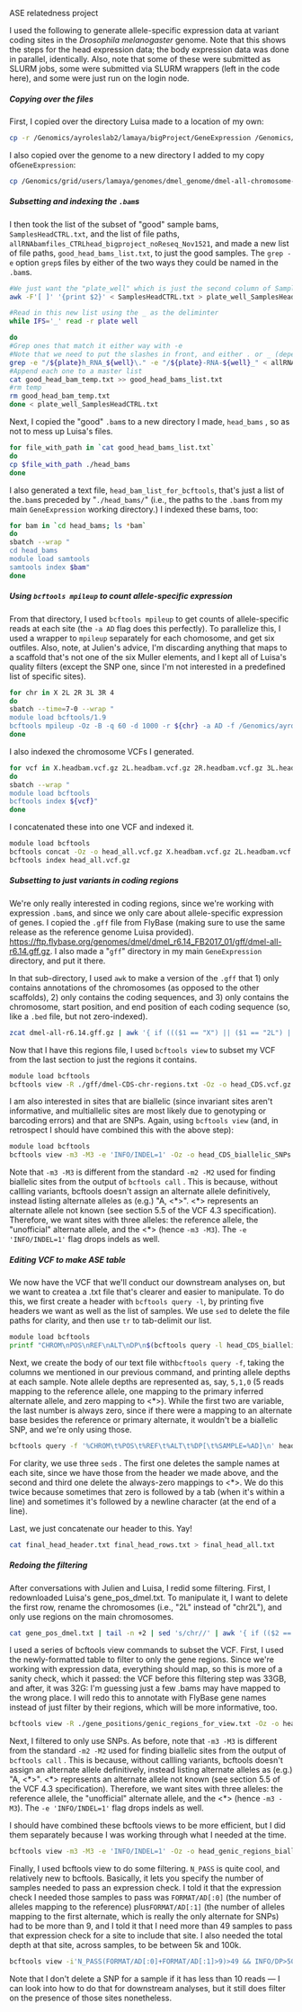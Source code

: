 ASE relatedness project

I used the following to generate allele-specific expression data at variant coding sites in the *Drosophila melanogaster* genome. Note that this shows the steps for the head expression data; the body expression data was done in parallel, identically. Also, note that some of these were submitted as SLURM jobs, some were submitted via SLURM wrappers (left in the code here), and some were just run on the login node.

##### Copying over the files

First, I copied over the directory Luisa made to a location of my own:

```bash
cp -r /Genomics/ayroleslab2/lamaya/bigProject/GeneExpression /Genomics/ayroleslab2/emmanuel/relatedness_ase
```

I also copied over the genome to a new directory I added to my copy of`GeneExpression`:

```bash
cp /Genomics/grid/users/lamaya/genomes/dmel_genome/dmel-all-chromosome-r6.14.fa /Genomics/ayroleslab2/emmanuel/relatedness_ase/GeneExpression/genome
```

##### Subsetting and indexing the `.bam`s

I then took the list of the subset of "good" sample bams, `SamplesHeadCTRL.txt`, and the list of file paths, `allRNAbamfiles_CTRLhead_bigproject_noReseq_Nov1521`, and made a new list of file paths, `good_head_bams_list.txt`, to just the good samples. The `grep -e` option `grep`s files by either of the two ways they could be named in the `.bam`s.

```bash
#We just want the "plate_well" which is just the second column of SamplesHeadCTRL.txt
awk -F'[ ]' '{print $2}' < SamplesHeadCTRL.txt > plate_well_SamplesHeadCTRL.txt

#Read in this new list using the _ as the deliminter
while IFS='_' read -r plate well

do
#Grep ones that match it either way with -e
#Note that we need to put the slashes in front, and either . or _ (depending on the pattern) after
grep -e "/${plate}h_RNA_${well}\." -e "/${plate}-RNA-${well}_" < allRNAbamfiles_CTRLhead_bigproject_noReseq_Nov1521 > good_head_bam_temp.txt
#Append each one to a master list
cat good_head_bam_temp.txt >> good_head_bams_list.txt
#rm temp
rm good_head_bam_temp.txt
done < plate_well_SamplesHeadCTRL.txt
```

Next, I copied the "good" `.bam`s to a new directory I made, `head_bams` , so as not to mess up Luisa's files.

```bash
for file_with_path in `cat good_head_bams_list.txt`
do
cp $file_with_path ./head_bams
done
```

I also generated a text file, `head_bam_list_for_bcftools`, that's just a list of the`.bam`s  preceded by "`./head_bams/`" (i.e., the paths to the `.bam`s from my main `GeneExpression` working directory.) I indexed these bams, too:

``` bash
for bam in `cd head_bams; ls *bam`
do
sbatch --wrap "
cd head_bams
module load samtools
samtools index $bam"
done
```

##### Using `bcftools mpileup` to count allele-specific expression

From that directory, I used `bcftools mpileup` to get counts of allele-specific reads at each site (the `-a AD` flag does this perfectly). To parallelize this, I used a wrapper to `mpileup` separately for each chomosome, and get six outfiles. Also, note, at Julien's advice, I'm discarding anything that maps to a scaffold that's not one of the six Muller elements, and I kept all of Luisa's quality filters (except the SNP one, since I'm not interested in a predefined list of specific sites).

```bash
for chr in X 2L 2R 3L 3R 4
do
sbatch --time=7-0 --wrap "
module load bcftools/1.9
bcftools mpileup -Oz -B -q 60 -d 1000 -r ${chr} -a AD -f /Genomics/ayroleslab2/emmanuel/relatedness_ase/GeneExpression/genome/dmel-all-chromosome-r6.14.fa -b head_bam_list_for_bcftools -o ${chr}.headbam.vcf.gz"
done
```

I also indexed the chromosome VCFs I generated.

```bash
for vcf in X.headbam.vcf.gz 2L.headbam.vcf.gz 2R.headbam.vcf.gz 3L.headbam.vcf.gz 3R.headbam.vcf.gz 4.headbam.vcf.gz
do
sbatch --wrap "
module load bcftools
bcftools index ${vcf}"
done
```

I concatenated these into one VCF and indexed it.

```bash
module load bcftools
bcftools concat -Oz -o head_all.vcf.gz X.headbam.vcf.gz 2L.headbam.vcf.gz 2R.headbam.vcf.gz 3L.headbam.vcf.gz 3R.headbam.vcf.gz 4.headbam.vcf.gz
bcftools index head_all.vcf.gz
```

##### Subsetting to just variants in coding regions

We're only really interested in coding regions, since we're working with expression `.bam`s, and since we only care about allele-specific expression of genes. I copied the `.gff` file from FlyBase (making sure to use the same release as the reference genome Luisa provided). https://ftp.flybase.org/genomes/dmel/dmel_r6.14_FB2017_01/gff/dmel-all-r6.14.gff.gz. I also made a "`gff`" directory in my main `GeneExpression ` directory, and put it there.

In that sub-directory, I used `awk` to make a version of the `.gff` that 1) only contains annotations of the chromosomes (as opposed to the other scaffolds), 2) only contains the coding sequences, and 3) only contains the chromosome, start position, and end position of each coding sequence (so, like a `.bed` file, but not zero-indexed).

```bash
zcat dmel-all-r6.14.gff.gz | awk '{ if ((($1 == "X") || ($1 == "2L") || ($1 == "2R") || ($1 == "3L") || ($1 == "3R") || ($1 == "4")) && ($3 == "CDS")) { print $1 "\t" $4 "\t" $5} }' > dmel-CDS-chr-regions.txt
```

Now that I have this regions file, I used `bcftools view` to subset my VCF from the last section to just the regions it contains.

```bash
module load bcftools
bcftools view -R ./gff/dmel-CDS-chr-regions.txt -Oz -o head_CDS.vcf.gz head_all.vcf.gz
```

I am also interested in sites that are biallelic (since invariant sites aren't informative, and multiallelic sites are most likely due to genotyping or barcoding errors) and that are SNPs. Again, using `bcftools view` (and, in retrospect I should have combined this with the above step):

```bash
module load bcftools
bcftools view -m3 -M3 -e 'INFO/INDEL=1' -Oz -o head_CDS_biallelic_SNPs.vcf.gz head_CDS.vcf.gz
```

Note that `-m3 -M3` is different from the standard `-m2 -M2` used for finding biallelic sites from the output of `bcftools call` . This is because, without callling variants, bcftools doesn't assign an alternate allele definitively, instead listing alternate alleles as (e.g.) "A, <\*>". <\*> represents an alternate allele not known (see section 5.5 of the VCF 4.3 specification). Therefore, we want sites with three alleles: the reference allele, the "unofficial" alternate allele, and the <\*> (hence `-m3 -M3`). The `-e 'INFO/INDEL=1'` flag drops indels as well.

##### Editing VCF to make ASE table

We now have the VCF that we'll conduct our downstream analyses on, but we want to createa a .txt file that's clearer and easier to manipulate. To do this, we first create a header with `bcftools query -l`, by printing five headers we want as well as the list of samples. We use `sed` to delete the file paths for clarity, and then use `tr` to tab-delimit our list. 

```bash
module load bcftools
printf "CHROM\nPOS\nREF\nALT\nDP\n$(bcftools query -l head_CDS_biallelic_SNPs.vcf.gz | sed s'|\./head_bams/||')" | tr "\n" "\t" > final_head_header.txt
```

Next, we create the body of our text file with`bcftools query -f`, taking the columns we mentioned in our previous command, and printing allele depths at each sample. Note allele depths are represented as, say, `5,1,0` (5 reads mapping to the reference allele, one mapping to the primary inferred alternate allele, and zero mapping to <*>). While the first two are variable, the last number is always zero, since if there were a mapping to an alternate base besides the reference or primary alternate, it wouldn't be a biallelic SNP, and we're only using those.

```bash
bcftools query -f '%CHROM\t%POS\t%REF\t%ALT\t%DP[\t%SAMPLE=%AD]\n' head_CDS_biallelic_SNPs.vcf.gz | sed 's|\./head_bams/[^=]*=||g' | sed 's|,0\t|\t|g' | sed 's|,0\n|\n|g' > final_head_rows.txt
```

For clarity, we use three `sed`s . The first one deletes the sample names at each site, since we have those from the header we made above, and the second and third one delete the always-zero mappings to <*>. We do this twice because sometimes that zero is followed by a tab (when it's within a line) and sometimes it's followed by a newline character (at the end of a line).

Last, we just concatenate our header to this. Yay!

```bash
cat final_head_header.txt final_head_rows.txt > final_head_all.txt
```

##### Redoing the filtering

After conversations with Julien and Luisa, I redid some filtering. First, I redownloaded Luisa's gene_pos_dmel.txt. To manipulate it, I want to delete the first row, rename the chromosomes (i.e., "2L" instead of "chr2L"), and only use regions on the main chromosomes.

```bash
cat gene_pos_dmel.txt | tail -n +2 | sed 's/chr//' | awk '{ if (($2 == "X") || ($2 == "2L") || ($2 == "2R") || ($2 == "3L") || ($2 == "3R") || ($2 == "4")) {print $2 "\t" $3 "\t" $4}}' > formatted_gene_pos_dmel.txt
```

I used a series of bcftools view commands to subset the VCF. First, I used the newly-formatted table to filter to only the gene regions. Since we're working with expression data, everything should map, so this is more of a sanity check, which it passed: the VCF before this filtering step was 33GB, and after, it was 32G: I'm guessing just a few .bams may have mapped to the wrong place. I will redo this to annotate with FlyBase gene names instead of just filter by their regions, which will be more informative, too.

```bash
bcftools view -R ./gene_positions/genic_regions_for_view.txt -Oz -o head_genic_regions.vcf.gz head_all.vcf.gz
```

Next, I filtered to only use SNPs. As before, note that `-m3 -M3` is different from the standard `-m2 -M2` used for finding biallelic sites from the output of `bcftools call` . This is because, without callling variants, bcftools doesn't assign an alternate allele definitively, instead listing alternate alleles as (e.g.) "A, <\*>". <\*> represents an alternate allele not known (see section 5.5 of the VCF 4.3 specification). Therefore, we want sites with three alleles: the reference allele, the "unofficial" alternate allele, and the <\*> (hence `-m3 -M3`). The `-e 'INFO/INDEL=1'` flag drops indels as well.

I should have combined these bcftools views to be more efficient, but I did them separately because I was working through what I needed at the time.

```bash
bcftools view -m3 -M3 -e 'INFO/INDEL=1' -Oz -o head_genic_regions_biallelic_SNPs.vcf.gz head_genic_regions.vcf.gz
```

Finally, I used bcftools view to do some filtering. `N_PASS` is quite cool, and relatively new to bcftools. Basically, it lets you specify the number of samples needed to pass an expression check. I told it that the expression check I needed those samples to pass was `FORMAT/AD[:0]` (the number of alleles mapping to the reference) plus`FORMAT/AD[:1]` (the number of alleles mapping to the first alternate, which is really the only alternate for SNPs) had to be more than 9, and I told it that I need more than 49 samples to pass that expression check for a site to include that site. I also needed the total depth at that site, across samples, to be between 5k and 100k.

```bash
bcftools view -i'N_PASS(FORMAT/AD[:0]+FORMAT/AD[:1]>9)>49 && INFO/DP>5000 && INFO/DP<100000' -Oz -o final_head_all_filt.vcf.gz head_genic_regions_biallelic_SNPs.vcf.gz
```

Note that I don't delete a SNP for a sample if it has less than 10 reads — I can look into how to do that for downstream analyses, but it still does filter on the presence of those sites nonetheless.
